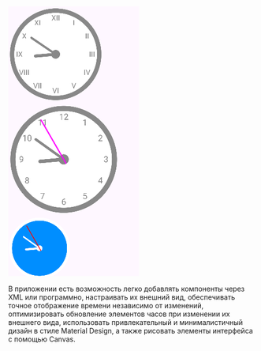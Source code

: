 ![altushka](aboba.png)

В приложении есть возможность легко добавлять компоненты через XML или программно, настраивать их внешний вид, обеспечивать точное отображение времени независимо от изменений, оптимизировать обновление элементов часов при изменении их внешнего вида, использовать привлекательный и минималистичный дизайн в стиле Material Design, а также рисовать элементы интерфейса с помощью Canvas.